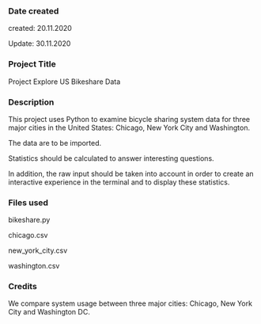 ### Date created
created: 20.11.2020 

Update: 30.11.2020

### Project Title
Project Explore US Bikeshare Data

### Description
This project uses Python to examine bicycle sharing system data for three major cities in the United States: Chicago, New York City and Washington.


The data are to be imported. 

Statistics should be calculated to answer interesting questions.


In addition, the raw input should be taken into account in order to create an interactive experience in the terminal and to display these statistics.

### Files used
bikeshare.py 

chicago.csv 

new_york_city.csv 

washington.csv

### Credits
We compare system usage between three major cities: Chicago, New York City and Washington DC.